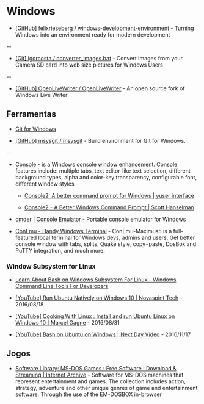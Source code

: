 # Windows

* [[GitHub] felixrieseberg / windows-development-environment](https://github.com/felixrieseberg/windows-development-environment) - Turning Windows into an environment ready for modern development

--

* [[Git] igorcosta / converter_images.bat](https://gist.github.com/igorcosta/008173b435e0309d4773) - Convert Images from your Camera SD card into web size pictures for Windows Users

--

* [[GitHub] OpenLiveWriter / OpenLiveWriter](https://github.com/OpenLiveWriter/OpenLiveWriter) - An open source fork of Windows Live Writer


## Ferramentas

* [Git for Windows](http://git-scm.com/download/win)

* [[GitHub] msysgit / msysgit](https://github.com/msysgit/msysgit) - Build environment for Git for Windows.

--

* [Console](http://sourceforge.net/projects/console/) - is a Windows console window enhancement. Console features include: multiple tabs, text editor-like text selection, different background types, alpha and color-key transparency, configurable font, different window styles

  * [Console2: A better command prompt for Windows | yuser interface](http://yuserinterface.com/dev/2013/01/05/console2-a-better-command-prompt-for-windows/)

  * [Console2 - A Better Windows Command Prompt | Scott Hanselman](http://www.hanselman.com/blog/Console2ABetterWindowsCommandPrompt.aspx)

* [cmder | Console Emulator](https://bliker.github.io/cmder/) - Portable console emulator for Windows

* [ConEmu - Handy Windows Terminal](https://conemu.github.io/) - ConEmu-Maximus5 is a full-featured local terminal for Windows devs, admins and users. Get better console window with tabs, splits, Quake style, copy+paste, DosBox and PuTTY integration, and much more.

### Window Subsystem for Linux

* [Learn About Bash on Windows Subsystem For Linux - Windows Command Line Tools For Developers](https://blogs.msdn.microsoft.com/commandline/learn-about-bash-on-windows-subsystem-for-linux/)

* [[YouTube] Run Ubuntu Natively on Windows 10 | Novaspirit Tech](https://www.youtube.com/watch?v=2cmJ3eOgiFE) - 2016/08/18

* [[YouTube] Cooking With Linux : Install and run Ubuntu Linux on Windows 10 | Marcel Gagne](https://www.youtube.com/watch?v=urxYdrv__qE) - 2016/08/31

* [[YouTube] Bash on Ubuntu on Windows | Next Day Video](https://www.youtube.com/watch?v=7J-dRirlUvY) - 2016/11/17


## Jogos

* [Software Library: MS-DOS Games : Free Software : Download & Streaming | Internet Archive](https://archive.org/details/softwarelibrary_msdos_games) - Software for MS-DOS machines that represent entertainment and games. The collection includes action, strategy, adventure and other unique genres of game and entertainment software. Through the use of the EM-DOSBOX in-browser
